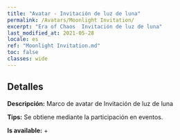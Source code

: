 ```yaml
---
title: "Avatar - Invitación de luz de luna"
permalink: /Avatars/Moonlight Invitation/
excerpt: "Era of Chaos  Invitación de luz de luna"
last_modified_at: 2021-05-28
locale: es
ref: "Moonlight Invitation.md"
toc: false
classes: wide
---
```

## Detalles

 **Descripción:** Marco de avatar de Invitación de luz de luna 

 **Tips:** Se obtiene mediante la participación en eventos. 

 **Is available:**  + 

